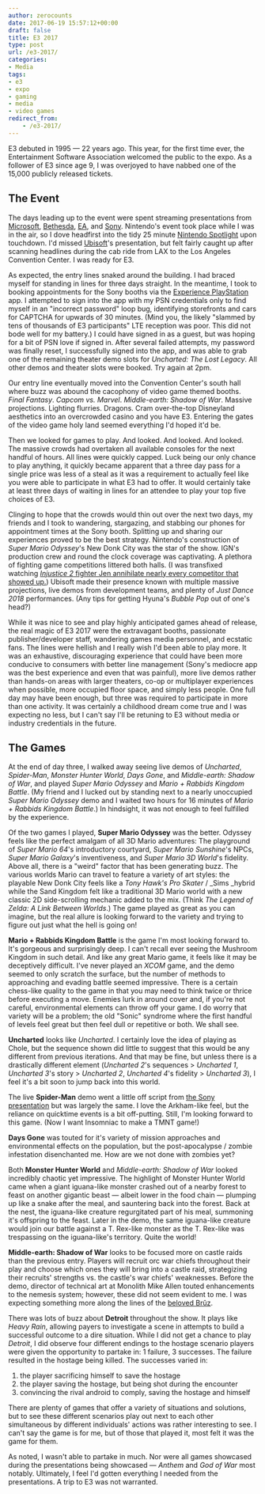 ```yaml
---
author: zerocounts
date: 2017-06-19 15:57:12+00:00
draft: false
title: E3 2017
type: post
url: /e3-2017/
categories:
- Media
tags:
- e3
- expo
- gaming
- media
- video games
redirect_from:
	- /e3-2017/
---
```


E3 debuted in 1995 — 22 years ago. This year, for the first time ever, the Entertainment Software Association welcomed the public to the expo. As a follower of E3 since age 9, I was overjoyed to have nabbed one of the 15,000 publicly released tickets.

## The Event

The days leading up to the event were spent streaming presentations from [Microsoft](https://www.youtube.com/watch?v=dZ4GpE3c97U), [Bethesda](https://youtu.be/gbslVwy0XzY?t=2h59m29s), [EA](https://youtu.be/P9BB0ambDQw?list=PLkwIeqsPeOG96zfJxScMgZXYIuXs0nq--), and [Sony](https://youtu.be/1wcIzn1sFE4?t=59m4s). Nintendo's event took place while I was in the air, so I dove headfirst into the tidy 25 minute [Nintendo Spotlight](https://www.youtube.com/watch?v=M2mZS_p4A7Y) upon touchdown. I'd missed [Ubisoft](https://youtu.be/UKXDIp3bm4s?t=57m57s)'s presentation, but felt fairly caught up after scanning headlines during the cab ride from LAX to the Los Angeles Convention Center. I was ready for E3.

As expected, the entry lines snaked around the building. I had braced myself for standing in lines for three days straight. In the meantime, I took to booking appointments for the Sony booths via the [Experience PlayStation](https://itunes.apple.com/us/app/experience-playstation/id1168796340?mt=8) app. I attempted to sign into the app with my PSN credentials only to find myself in an "incorrect password" loop bug, identifying storefronts and cars for CAPTCHA for upwards of 30 minutes. (Mind you, the likely "slammed by tens of thousands of E3 participants" LTE reception was poor. This did not bode well for my battery.) I could have signed in as a guest, but was hoping for a bit of PSN love if signed in. After several failed attempts, my password was finally reset, I successfully signed into the app, and was able to grab one of the remaining theater demo slots for _Uncharted: The Lost Legacy_. All other demos and theater slots were booked. Try again at 2pm.

Our entry line eventually moved into the Convention Center's south hall where buzz was abound the cacophony of video game themed booths. _Final Fantasy_. _Capcom vs. Marvel_. _Middle-earth: Shadow of War_. Massive projections. Lighting flurries. Dragons. Cram over-the-top Disneyland aesthetics into an overcrowded casino and you have E3. Entering the gates of the video game holy land seemed everything I'd hoped it'd be.

Then we looked for games to play. And looked. And looked. And looked. The massive crowds had overtaken all available consoles for the next handful of hours. All lines were quickly capped. Luck being our only chance to play anything, it quickly became apparent that a three day pass for a single price was less of a steal as it was a requirement to actually feel like you were able to participate in what E3 had to offer. It would certainly take at least three days of waiting in lines for an attendee to play your top five choices of E3.

Clinging to hope that the crowds would thin out over the next two days, my friends and I took to wandering, stargazing, and stabbing our phones for appointment times at the Sony booth. Splitting up and sharing our experiences proved to be the best strategy. Nintendo's construction of _Super Mario Odyssey_'s New Donk City was the star of the show. IGN's production crew and round the clock coverage was captivating. A plethora of fighting game competitions littered both halls. (I was transfixed watching [_Injustice 2_ fighter Jen annihilate nearly every competitor that showed up.](https://youtu.be/9nt2UOl0PUM?t=21m33s)) Ubisoft made their presence known with multiple massive projections, live demos from development teams, and plenty of _Just Dance 2018_ performances. (Any tips for getting Hyuna's _Bubble Pop_ out of one's head?)

While it was nice to see and play highly anticipated games ahead of release, the real magic of E3 2017 were the extravagant booths, passionate publisher/developer staff, wandering games media personnel, and ecstatic fans. The lines were hellish and I really wish I'd been able to play more. It was an exhaustive, discouraging experience that could have been more conducive to consumers with better line management (Sony's mediocre app was the best experience and even that was painful), more live demos rather than hands-on areas with larger theaters, co-op or multiplayer experiences when possible, more occupied floor space, and simply less people. One full day may have been enough, but three was required to participate in more than one activity. It was certainly a childhood dream come true and I was expecting no less, but I can't say I'll be retuning to E3 without media or industry credentials in the future.

## The Games

At the end of day three, I walked away seeing live demos of _Uncharted_, _Spider-Man_, _Monster Hunter World_, _Days Gone_, and _Middle-earth: Shadow of War_, and played _Super Mario Odyssey_ and _Mario + Rabbids Kingdom Battle_. (My friend and I lucked out by standing next to a nearly unoccupied _Super Mario Odyssey_ demo and I waited two hours for 16 minutes of _Mario + Rabbids Kingdom Battle_.) In hindsight, it was not enough to feel fulfilled by the experience.

Of the two games I played, **Super Mario Odyssey** was the better. Odyssey feels like the perfect amalgam of all 3D Mario adventures: The playground of _Super Mario 64_'s introductory courtyard, _Super Mario Sunshine_'s NPCs, _Super Mario Galaxy_'s inventiveness, and _Super Mario 3D World_'s fidelity. Above all, there is a "weird" factor that has been generating buzz. The various worlds Mario can travel to feature a variety of art styles: the playable New Donk City feels like a _Tony Hawk's Pro Skater_ / _Sims _hybrid while the Sand Kingdom felt like a traditional 3D Mario world with a new classic 2D side-scrolling mechanic added to the mix. (Think _The Legend of Zelda: A Link Between Worlds_.) The game played as great as you can imagine, but the real allure is looking forward to the variety and trying to figure out just what the hell is going on!

**Mario + Rabbids Kingdom Battle** is the game I'm most looking forward to. It's gorgeous and surprisingly deep. I can't recall ever seeing the Mushroom Kingdom in such detail. And like any great Mario game, it feels like it may be deceptively difficult. I've never played an _XCOM_ game, and the demo seemed to only scratch the surface, but the number of methods to approaching and evading battle seemed impressive. There is a certain chess-like quality to the game in that you may need to think twice or thrice before executing a move. Enemies lurk in around cover and, if you're not careful, environmental elements can throw off your game. I do worry that variety will be a problem; the old "Sonic" syndrome where the first handful of levels feel great but then feel dull or repetitive or both. We shall see.

**Uncharted** looks like _Uncharted_. I certainly love the idea of playing as Chole, but the sequence shown did little to suggest that this would be any different from previous iterations. And that may be fine, but unless there is a drastically different element (_Uncharted 2_'s sequences > _Uncharted 1_, _Uncharted 3_'s story > _Uncharted 2_, _Uncharted 4_'s fidelity > _Uncharted 3_), I feel it's a bit soon to jump back into this world.

The live **Spider-Man** demo went a little off script from [the Sony presentation](https://www.youtube.com/watch?v=8pR0o2fGyHg) but was largely the same. I love the Arkham-like feel, but the reliance on quicktime events is a bit off-putting. Still, I'm looking forward to this game. (Now I want Insomniac to make a TMNT game!)

**Days Gone** was touted for it's variety of mission approaches and environmental effects on the population, but the post-apocalypse / zombie infestation disenchanted me. How are we not done with zombies yet?

Both **Monster Hunter World** and _Middle-earth: Shadow of War_ looked incredibly chaotic yet impressive. The highlight of Monster Hunter World came when a giant iguana-like monster crashed out of a nearby forest to feast on another gigantic beast — albeit lower in the food chain — plumping up like a snake after the meal, and sauntering back into the forest. Back at the nest, the iguana-like creature regurgitated part of his meal, summoning it's offspring to the feast. Later in the demo, the same iguana-like creature would join our battle against a T. Rex-like monster as the T. Rex-like was trespassing on the iguana-like's territory. Quite the world!

**Middle-earth: Shadow of War** looks to be focused more on castle raids than the previous entry. Players will recruit orc war chiefs throughout their play and choose which ones they will bring into a castle raid, strategizing their recruits' strengths vs. the castle's war chiefs' weaknesses. Before the demo, director of technical art at Monolith Mike Allen touted enhancements to the nemesis system; however, these did not seem evident to me. I was expecting something more along the lines of the [beloved Brûz](https://www.polygon.com/e3/2017/6/11/15779602/middle-earth-shadow-of-war-trailer-e3-2017-bruz-the-chopper).

There was lots of buzz about **Detroit** throughout the show. It plays like _Heavy Rain_, allowing payers to investigate a scene in attempts to build a successful outcome to a dire situation. While I did not get a chance to play _Detroit_, I did observe four different endings to the hostage scenario players were given the opportunity to partake in: 1 failure, 3 successes. The failure resulted in the hostage being killed. The successes varied in:

1. the player sacrificing himself to save the hostage
2. the player saving the hostage, but being shot during the encounter
3. convincing the rival android to comply, saving the hostage and himself

There are plenty of games that offer a variety of situations and solutions, but to see these different scenarios play out next to each other simultaneous by different individuals' actions was rather interesting to see. I can't say the game is for me, but of those that played it, most felt it was the game for them.

As noted, I wasn't able to partake in much. Nor were all games showcased during the presentations being showcased — _Anthem_ and _God of War_ most notably. Ultimately, I feel I'd gotten everything I needed from the presentations. A trip to E3 was not warranted.